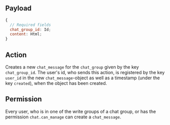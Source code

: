 ## Payload

```js
{
  // Required fields
  chat_group_id: Id;
  content: Html;
}
```

## Action

Creates a new `chat_message` for the `chat_group` given by the key `chat_group_id`. The user's id, who sends this action, is registered by the key `user_id` in the new `chat_message`-object as well as a timestamp (under the key `created`), when the object has been created.

## Permission

Every user, who is in one of the write groups of a chat group, or has the permission `chat.can_manage` can create a `chat_message`.